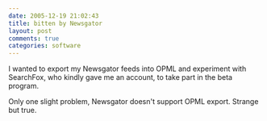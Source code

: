 ```yaml
---
date: 2005-12-19 21:02:43
title: bitten by Newsgator
layout: post
comments: true
categories: software
---
```

I wanted to export my Newsgator feeds into OPML and experiment with
SearchFox, who kindly gave me an account, to take part in the beta
program.

Only one slight problem, Newsgator doesn't support OPML export. Strange
but true.
